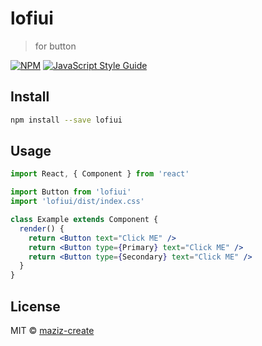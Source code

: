 # lofiui

> for button

[![NPM](https://img.shields.io/npm/v/lofiui.svg)](https://www.npmjs.com/package/lofiui) [![JavaScript Style Guide](https://img.shields.io/badge/code_style-standard-brightgreen.svg)](https://standardjs.com)

## Install

```bash
npm install --save lofiui
```

## Usage

```jsx
import React, { Component } from 'react'

import Button from 'lofiui'
import 'lofiui/dist/index.css'

class Example extends Component {
  render() {
    return <Button text="Click ME" />
    return <Button type={Primary} text="Click ME" />
    return <Button type={Secondary} text="Click ME" />
  }
}
```

## License

MIT © [maziz-create](https://github.com/maziz-create)
